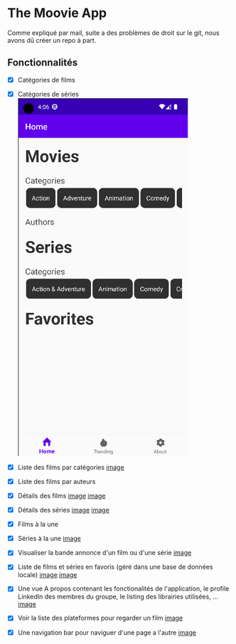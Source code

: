 # The Moovie App

Comme expliqué par mail, suite a des problèmes de droit sur le git, nous avons dû créer un repo à part.

## Fonctionnalités

- [x] Catégories de films
- [X] Catégories de séries
  ![Categories](images_readme/categories.png)


- [x] Liste des films par catégories
  [image](images_readme/movie_by_category.png)

- [X] Liste des films par auteurs
- [x] Détails des films
  [image](images_readme/movie_detail_1.png)
  [image](images_readme/movie_detail_2.png)

- [X] Détails des séries
  [image](images_readme/movie_detail_1.png)
  [image](images_readme/movie_detail_2.png)

- [x] Films à la une
- [X] Séries à la une
  [image](images_readme/trending.png)

- [X] Visualiser la bande annonce d'un film ou d'une série
  [image](images_readme/trailer.png)

- [X] Liste de films et séries en favoris (géré dans une base de données locale)
  [image](images_readme/favoris_1.png)
  [image](images_readme/favoris_2.png)

- [x] Une vue A propos contenant les fonctionalités de l'application, le profile LinkedIn des membres du groupe, le listing des librairies utilisées, ...
  [image](images_readme/about.png)

- [x] Voir la liste des plateformes pour regarder un film
  [image](images_readme/platform.png)

- [x] Une navigation bar pour naviguer d'une page a l'autre 
  [image](images_readme/nav_bar.png)



